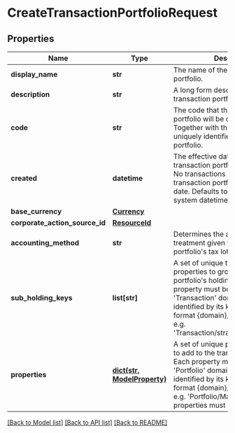 # CreateTransactionPortfolioRequest

## Properties
Name | Type | Description | Notes
------------ | ------------- | ------------- | -------------
**display_name** | **str** | The name of the transaction portfolio. | 
**description** | **str** | A long form description of the transaction portfolio. | [optional] 
**code** | **str** | The code that the transaction portfolio will be created with. Together with the scope this uniquely identifies the transaction portfolio. | 
**created** | **datetime** | The effective datetime at which the transaction portfolio will be created. No transactions can be added to the transaction portfolio before this date. Defaults to the current LUSID system datetime if not specified. | [optional] 
**base_currency** | [**Currency**](Currency.md) |  | 
**corporate_action_source_id** | [**ResourceId**](ResourceId.md) |  | [optional] 
**accounting_method** | **str** | Determines the accounting treatment given to the transaction portfolio&#39;s tax lots. | [optional] 
**sub_holding_keys** | **list[str]** | A set of unique transaction properties to group the transaction portfolio&#39;s holdings by. Each property must be from the &#39;Transaction&#39; domain and should be identified by its key which has the format {domain}/{scope}/{code}, e.g. &#39;Transaction/strategies/quantsignal&#39;. | [optional] 
**properties** | [**dict(str, ModelProperty)**](ModelProperty.md) | A set of unique portfolio properties to add to the transaction portfolio. Each property must be from the &#39;Portfolio&#39; domain and should be identified by its key which has the format {domain}/{scope}/{code}, e.g. &#39;Portfolio/Manager/Id&#39;. These properties must be pre-defined. | [optional] 

[[Back to Model list]](../README.md#documentation-for-models) [[Back to API list]](../README.md#documentation-for-api-endpoints) [[Back to README]](../README.md)


